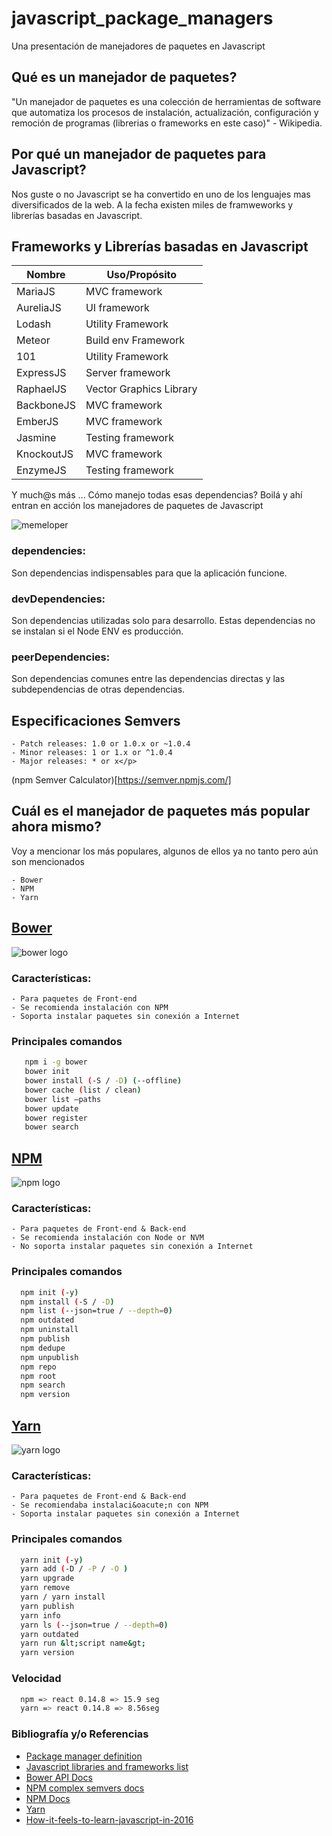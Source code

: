 # javascript_package_managers
Una presentación de manejadores de paquetes en Javascript

## Qué es un manejador de paquetes?

"Un manejador de paquetes es una colección de herramientas de software que
    automatiza los procesos de instalación, actualización, configuración y remoción de programas
    (librerias o frameworks en este caso)" - Wikipedia.

## Por qué un manejador de paquetes para Javascript?

   Nos guste o no Javascript se ha convertido en uno de los lenguajes mas diversificados de la web.
   A la fecha existen miles de framweworks y librerías basadas en Javascript.

## Frameworks y Librer&iacute;as basadas en Javascript

|Nombre|Uso/Propósito|
|-----|------|
|MariaJS|MVC framework|
|AureliaJS|UI framework|
|Lodash|Utility Framework|
|Meteor|Build env Framework|
|101|Utility Framework|
|ExpressJS|Server framework|
|RaphaelJS|Vector Graphics Library|
|BackboneJS|MVC framework|
|EmberJS|MVC framework|
|Jasmine|Testing framework|
|KnockoutJS|MVC framework|
|EnzymeJS|Testing framework|

Y much@s más ...
    Cómo manejo todas esas dependencias?
    Boilá y ahí entran en acción los manejadores de paquetes de Javascript

<img class="center" src="./images/days_without_a_javascript_framework.png" alt="memeloper" />

### dependencies:
Son dependencias indispensables para que la aplicación funcione.

### devDependencies:
Son dependencias utilizadas solo para desarrollo. Estas dependencias no se instalan si el Node ENV es producción.

### peerDependencies:
Son dependencias comunes entre las dependencias directas y las subdependencias de otras dependencias.

## Especificaciones Semvers</h1>
    - Patch releases: 1.0 or 1.0.x or ~1.0.4
    - Minor releases: 1 or 1.x or ^1.0.4
    - Major releases: * or x</p>
(npm Semver Calculator)[https://semver.npmjs.com/]

## Cuál es el manejador de paquetes m&aacute;s popular ahora mismo?
Voy a mencionar los más populares, algunos de ellos ya no tanto pero aún son mencionados

    - Bower
    - NPM
    - Yarn

## [Bower](https://bower.io/)
<img class="logo" src="./images/bower_logo.png" alt="bower logo" />

### Características:

    - Para paquetes de Front-end
    - Se recomienda instalación con NPM
    - Soporta instalar paquetes sin conexión a Internet


### Principales comandos
 ```bash
    npm i -g bower
    bower init
    bower install (-S / -D) (--offline)
    bower cache (list / clean)
    bower list –paths
    bower update
    bower register
    bower search
 ```

## [NPM](https://www.npmjs.com/)
<img class="logo" src="./images/npm_logo.png" alt="npm logo" />

### Características:

    - Para paquetes de Front-end & Back-end
    - Se recomienda instalación con Node or NVM
    - No soporta instalar paquetes sin conexión a Internet

### Principales comandos
  ```bash
    npm init (-y)
    npm install (-S / -D)
    npm list (--json=true / --depth=0)
    npm outdated
    npm uninstall
    npm publish
    npm dedupe
    npm unpublish
    npm repo
    npm root
    npm search
    npm version
  ```

## [Yarn](https://yarnpkg.com/)
<img class="logo" src="./images/yarn_logo.png" alt="yarn logo" />

### Características:

    - Para paquetes de Front-end & Back-end
    - Se recomiendaba instalaci&oacute;n con NPM
    - Soporta instalar paquetes sin conexión a Internet

### Principales comandos
  ```bash
    yarn init (-y)
    yarn add (-D / -P / -O )
    yarn upgrade
    yarn remove
    yarn / yarn install
    yarn publish
    yarn info
    yarn ls (--json=true / --depth=0)
    yarn outdated
    yarn run &lt;script name&gt;
    yarn version
  ```

### Velocidad
  ```bash
    npm => react 0.14.8 => 15.9 seg
    yarn => react 0.14.8 => 8.56seg
  ```

### Bibliografía y/o Referencias
- [Package manager definition](https://en.wikipedia.org/wiki/Package_manager)
- [Javascript libraries and frameworks list](https://en.wikipedia.org/wiki/List_of_JavaScript_libraries)
- [Bower API Docs](https://bower.io/docs/api/)
- [NPM complex semvers docs](https://docs.npmjs.com/misc/semver)
- [NPM Docs](https://docs.npmjs.com/)
- [Yarn](https://yarnpkg.com)
- [How-it-feels-to-learn-javascript-in-2016](https://hackernoon.com/how-it-feels-to-learn-javascript-in-2016-d3a717dd577f#.dh9y8f3ex)
